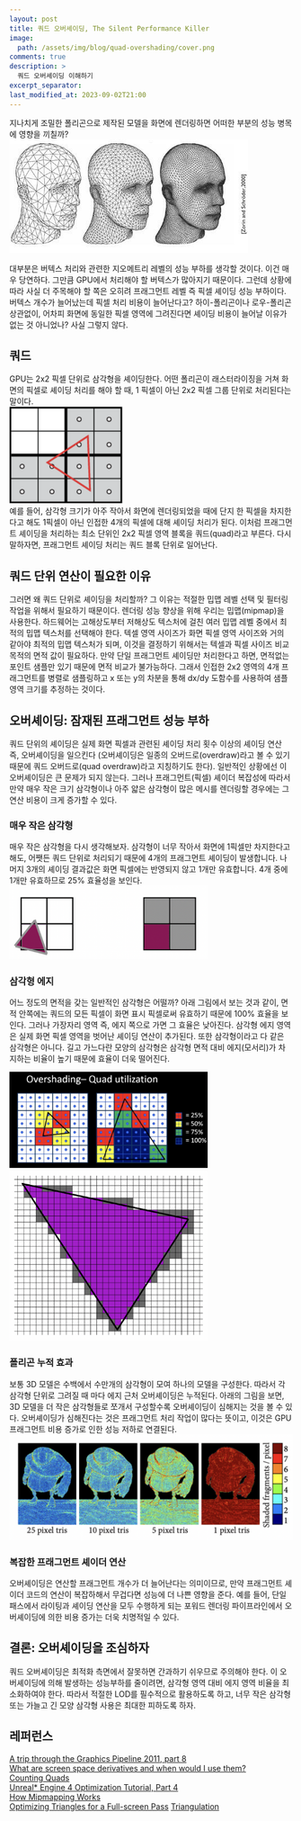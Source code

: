 ```yaml
---
layout: post
title: 쿼드 오버셰이딩, The Silent Performance Killer
image: 
  path: /assets/img/blog/quad-overshading/cover.png
comments: true  
description: >
  쿼드 오버셰이딩 이해하기
excerpt_separator:
last_modified_at: 2023-09-02T21:00
---
```


지나치게 조밀한 폴리곤으로 제작된 모델을 화면에 렌더링하면 어떠한 부분의 성능 병목에 영향을 끼칠까?
![Untitled](/assets/img/blog/quad-overshading/a1.jpeg)

대부분은 버텍스 처리와 관련한 지오메트리 레벨의 성능 부하를 생각할 것이다. 이건 매우 당연하다. 그만큼 GPU에서 처리해야 할 버텍스가 많아지기 때문이다. 그런데 상황에 따라 사실 더 주목해야 할 쪽은 오히려 프래그먼트 레벨 즉 픽셀 셰이딩 성능 부하이다. 
버텍스 개수가 늘어났는데 픽셀 처리 비용이 늘어난다고? 
하이-폴리곤이나 로우-폴리곤 상관없이, 어차피 화면에 동일한 픽셀 영역에 그려진다면 셰이딩 비용이 늘어날 이유가 없는 것 아니었나? 
사실 그렇지 않다.

## 쿼드
GPU는 2x2 픽셀 단위로 삼각형을 셰이딩한다. 어떤 폴리곤이 래스터라이징을 거쳐 화면의 픽셀로 셰이딩 처리를 해야 할 때, 1 픽셀이 아닌 2x2 픽셀 그룹 단위로 처리된다는 말이다.  
<img src="/assets/img/blog/quad-overshading/a2.png" alt="" style="max-width:40%; height:auto;">  
예를 들어, 삼각형 크기가 아주 작아서 화면에 렌더링되었을 때에 단지 한 픽셀을 차지한다고 해도 1픽셀이 아닌 인접한 4개의 픽셀에 대해 셰이딩 처리가 된다. 이처럼 프래그먼트 셰이딩을 처리하는 최소 단위인 2x2 픽셀 영역 블록을 쿼드(quad)라고 부른다. 다시 말하자면, 프래그먼트 셰이딩 처리는 쿼드 블록 단위로 일어난다.

## 쿼드 단위 연산이 필요한 이유
그러면 왜 쿼드 단위로 셰이딩을 처리할까? 그 이유는 적절한 밉맵 레벨 선택 및 필터링 작업을 위해서 필요하기 때문이다. 렌더링 성능 향상을 위해 우리는 밉맵(mipmap)을 사용한다. 하드웨어는 고해상도부터 저해상도 텍스처에 걸친 여러 밉맵 레벨 중에서 최적의 밉맵 텍스처를 선택해야 한다. 텍셀 영역 사이즈가 화면 픽셀 영역 사이즈와 거의 같아야 최적의 밉맵 텍스처가 되며, 이것을 결정하기 위해서는 텍셀과 픽셀 사이즈 비교 목적의 면적 값이 필요하다. 만약 단일 프래그먼트 셰이딩만 처리한다고 하면, 면적없는 포인트 샘플만 있기 때문에 면적 비교가 불가능하다. 그래서 인접한 2x2 영역의 4개 프래그먼트를 병렬로 샘플링하고 x 또는 y의 차분을 통해 dx/dy 도함수를 사용하여 샘플 영역 크기를 추정하는 것이다.

## 오버셰이딩: 잠재된 프래그먼트 성능 부하
쿼드 단위의 셰이딩은 실제 화면 픽셀과 관련된 셰이딩 처리 횟수 이상의 셰이딩 연산 즉, 오버셰이딩을 일으킨다 (오버셰이딩은 일종의 오버드로(overdraw)라고 볼 수 있기 때문에 쿼드 오버드로(quad overdraw)라고 지칭하기도 한다). 일반적인 상황에선 이 오버셰이딩은 큰 문제가 되지 않는다. 그러나 프래그먼트(픽셀) 셰이더 복잡성에 따라서 만약 매우 작은 크기 삼각형이나 아주 얇은 삼각형이 많은 메시를 렌더링할 경우에는 그 연산 비용이 크게 증가할 수 있다.
### 매우 작은 삼각형
매우 작은 삼각형을 다시 생각해보자. 삼각형이 너무 작아서 화면에 1픽셀만 차지한다고 해도, 어쨋든 쿼드 단위로 처리되기 때문에 4개의 프래그먼트 셰이딩이 발생합니다. 나머지 3개의 셰이딩 결과값은 화면 픽셀에는 반영되지 않고 1개만 유효합니다. 4개 중에 1개만 유효하므로 25% 효율성을 보인다.  
<img src="/assets/img/blog/quad-overshading/a3.png" alt="" style="max-width:70%; height:auto;">

### 삼각형 에지
어느 정도의 면적을 갖는 일반적인 삼각형은 어떨까? 아래 그림에서 보는 것과 같이, 면적 안쪽에는 쿼드의 모든 픽셀이 화면 표시 픽셀로써 유효하기 때문에 100% 효율을 보인다. 그러나 가장자리 영역 즉, 에지 쪽으로 가면 그 효율은 낮아진다. 삼각형 에지 영역은 실제 화면 픽셀 영역을 벗어난 셰이딩 연산이 추가된다.
또한 삼각형이라고 다 같은 삼각형은 아니다. 길고 가느다란 모양의 삼각형은 삼각형 면적 대비 에지(모서리)가 차지하는 비율이 높기 때문에 효율이 더욱 떨어진다.

<img src="/assets/img/blog/quad-overshading/a4.png" alt="" style="max-width:70%; height:auto;">  
<img src="/assets/img/blog/quad-overshading/a5.png" alt="" style="max-width:70%; height:auto;">

### 폴리곤 누적 효과
보통 3D 모델은 수백에서 수만개의 삼각형이 모여 하나의 모델을 구성한다. 따라서 각 삼각형 단위로 그려질 때 마다 에지 근처 오버셰이딩은 누적된다.
아래의 그림을 보면, 3D 모델을 더 작은 삼각형들로 쪼개서 구성할수록 오버셰이딩이 심해지는 것을 볼 수 있다. 오버셰이딩가 심해진다는 것은 프래그먼트 처리 작업이 많다는 뜻이고, 이것은 GPU 프래그먼트 비용 증가로 인한 성능 저하로 연결된다.
![Untitled](/assets/img/blog/quad-overshading/a6.png)  
### 복잡한 프래그먼트 셰이더 연산
오버셰이딩은 연산할 프래그먼트 개수가 더 늘어난다는 의미이므로, 만약 프래그먼트 셰이더 코드의 연산이 복잡하해서 무겁다면 성능에 더 나쁜 영향을 준다. 예를 들어, 단일 패스에서 라이팅과 셰이딩 연산을 모두 수행하게 되는 포워드 렌더링 파이프라인에서 오버셰이딩에 의한 비용 증가는 더욱 치명적일 수 있다.

## 결론: 오버셰이딩을 조심하자
쿼드 오버셰이딩은 최적화 측면에서 잘못하면 간과하기 쉬우므로 주의해야 한다. 이 오버셰이딩에 의해 발생하는 성능부하를 줄이려면, 삼각형 영역 대비 에지 영역 비율을 최소화하여야 한다. 따라서 적절한 LOD를 필수적으로 활용하도록 하고, 너무 작은 삼각형 또는 가늘고 긴 모양 삼각형 사용은 최대한 피하도록 하자.

## 레퍼런스
[A trip through the Graphics Pipeline 2011, part 8](https://fgiesen.wordpress.com/2011/07/10/a-trip-through-the-graphics-pipeline-2011-part-8/)  
[What are screen space derivatives and when would I use them?](https://gamedev.stackexchange.com/questions/130888/what-are-screen-space-derivatives-and-when-would-i-use-them)  
[Counting Quads](https://blog.selfshadow.com/2012/11/12/counting-quads/)  
[Unreal* Engine 4 Optimization Tutorial, Part 4](https://www.intel.com/content/www/us/en/developer/articles/training/unreal-engine-4-optimization-tutorial-part-4.html)  
[How Mipmapping Works](https://paroj.github.io/gltut/Texturing/Tut15%20How%20Mipmapping%20Works.html)  
[Optimizing Triangles for a Full-screen Pass](https://wallisc.github.io/rendering/2021/04/18/Fullscreen-Pass.html) 
[Triangulation](http://www.humus.name/index.php?page=News&ID=228)